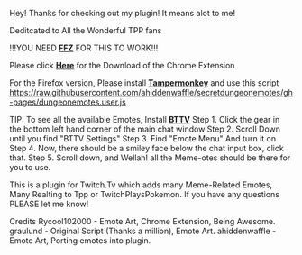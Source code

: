 Hey! Thanks for checking out my plugin! It means alot to me!

Deditcated to All the Wonderful TPP fans

!!!YOU NEED **[FFZ](http://www.frankerfacez.com/)** FOR THIS TO WORK!!!

Please click **[Here](https://chrome.google.com/webstore/detail/tpp-memotes/chagjmfjhbhihelppcenkcjobbnbaifn)** for the Download of the
Chrome Extension

For the Firefox version, Please install **[Tampermonkey](https://addons.mozilla.org/en-US/firefox/addon/tampermonkey/)** and use this script 	https://raw.githubusercontent.com/ahiddenwaffle/secretdungeonemotes/gh-pages/dungeonemotes.user.js

TIP: To see all the available Emotes, Install **[BTTV](https://nightdev.com/betterttv/)** 
Step 1. Click the gear in the bottom left hand corner of the main chat window
Step 2. Scroll Down until you find "BTTV Settings"
Step 3. Find "Emote Menu" And turn it on
Step 4. Now, there should be a smiley face below the chat input box, click that.
Step 5. Scroll down, and Wellah! all the Meme-otes should be there for you to use.

This is a plugin for Twitch.Tv which adds many Meme-Related Emotes, Many Realting to Tpp or TwitchPlaysPokemon. 
If you have any questions PLEASE let me know! 


Credits
Rycool102000 - Emote Art, Chrome Extension, Being Awesome.
graulund - Original Script (Thanks a million), Emote Art.
ahiddenwaffle - Emote Art, Porting emotes into plugin.
